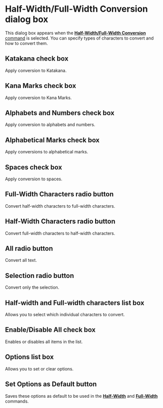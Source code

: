 # Half-Width/Full-Width Conversion dialog box

This dialog box appears when the [**Half-Width/Full-Width Conversion** command](../../cmd/edit/convert) is selected. You can specify
types of characters to convert and how to convert them.

## Katakana check box

Apply conversion to Katakana.

## Kana Marks check box

Apply conversion to Kana Marks.

## Alphabets and Numbers check box

Apply conversion to alphabets and numbers.

## Alphabetical Marks check box

Apply conversions to alphabetical marks.

## Spaces check box

Apply conversion to spaces.

## Full-Width Characters radio button

Convert half-width characters to full-width characters.

## Half-Width Characters radio button

Convert full-width characters to half-width characters.

## All radio button

Convert all text.

## Selection radio button

Convert only the selection.

## Half-width and Full-width characters list box

Allows you to select which individual characters to convert.

## Enable/Disable All check box

Enables or disables all items in the list.

## Options list box

Allows you to set or clear options.

## Set Options as Default button

Saves these options as default to be used in the **[Half-Width](../../cmd/edit/zen_to_han)** and **[Full-Width](../../cmd/edit/han_to_zen)** commands.

